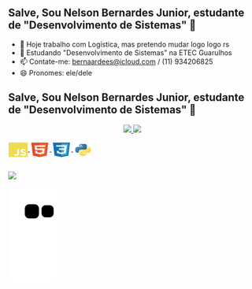 ## Salve, Sou Nelson Bernardes Junior, estudante de "Desenvolvimento de Sistemas" 👋

- 🔭 Hoje trabalho com Logística, mas pretendo mudar logo logo rs
- 🌱 Estudando "Desenvolvimento de Sistemas" na ETEC Guarulhos
- 📫 Contate-me: bernaardees@icloud.com / (11) 934206825
- 😄 Pronomes: ele/dele

## Salve, Sou Nelson Bernardes Junior, estudante de "Desenvolvimento de Sistemas" 👋
<div align="center">
  <a href="https://github.com/bernaardes">
  <img height="180em" src="https://github-readme-stats.vercel.app/api?username=bernaardes&show_icons=true&theme=dark&include_all_commits=true&count_private=true"/>
  <img height="180em" src="https://github-readme-stats.vercel.app/api/top-langs/?username=bernaardes&layout=compact&langs_count=7&theme=dark"/>
</div>
  
<div style="display: inline_block"><br>
  <img align="center" alt="bernardes-Js" height="30" width="40" src="https://raw.githubusercontent.com/devicons/devicon/master/icons/javascript/javascript-plain.svg">
  <img align="center" alt="bernardes-HTML" height="30" width="40" src="https://raw.githubusercontent.com/devicons/devicon/master/icons/html5/html5-original.svg">
  <img align="center" alt="bernardes-CSS" height="30" width="40" src="https://raw.githubusercontent.com/devicons/devicon/master/icons/css3/css3-original.svg">
  <img align="center" alt="bernardes-Python" height="30" width="40" src="https://raw.githubusercontent.com/devicons/devicon/master/icons/python/python-original.svg">
</div>
  
  ##
 
<div> 
  <a href="https://instagram.com/rafaballerini" target="_blank"><img src="https://img.shields.io/badge/-Instagram-%23E4405F?style=for-the-badge&logo=instagram&logoColor=white" target="_blank"></a>
 
  ![Snake animation](https://github.com/rafaballerini/rafaballerini/blob/output/github-contribution-grid-snake.svg)
 
</div>
